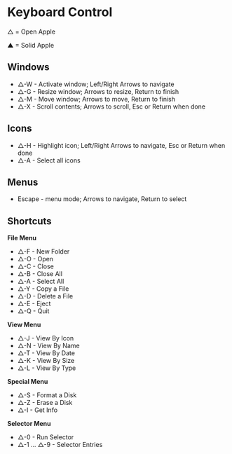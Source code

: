 # Keyboard Control

△ = Open Apple

▲ = Solid Apple

## Windows

* △-W - Activate window; Left/Right Arrows to navigate
* △-G - Resize window; Arrows to resize, Return to finish
* △-M - Move window; Arrows to move, Return to finish
* △-X - Scroll contents; Arrows to scroll, Esc or Return when done

## Icons

* △-H - Highlight icon; Left/Right Arrows to navigate, Esc or Return when done
* △-A - Select all icons

## Menus

* Escape - menu mode; Arrows to navigate, Return to select

## Shortcuts

__File Menu__
* △-F - New Folder
* △-O - Open
* △-C - Close
* △-B - Close All
* △-A - Select All
* △-Y - Copy a File
* △-D - Delete a File
* △-E - Eject
* △-Q - Quit

__View Menu__
* △-J - View By Icon
* △-N - View By Name
* △-T - View By Date
* △-K - View By Size
* △-L - View By Type

__Special Menu__
* △-S - Format a Disk
* △-Z - Erase a Disk
* △-I - Get Info

__Selector Menu__
* △-0 - Run Selector
* △-1 ... △-9 - Selector Entries
